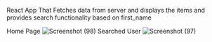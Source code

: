 React App That Fetches data from server and displays the items and provides search functionality based on first_name


Home Page
![Screenshot (98)](https://github.com/GAVIPRASAD/greendzine/assets/112298797/a5d2203d-bb55-4264-9c54-b5b0d3a5c0d4)
Searched User
![Screenshot (97)](https://github.com/GAVIPRASAD/greendzine/assets/112298797/a66d4a99-d525-4617-b0c5-0b6e378731fe)
